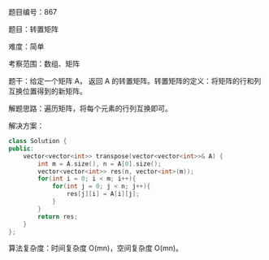 题目编号：867

题目：转置矩阵

难度：简单

考察范围：数组、矩阵

题干：给定一个矩阵 A， 返回 A 的转置矩阵。转置矩阵的定义：将矩阵的行和列互换位置得到的新矩阵。

解题思路：遍历矩阵，将每个元素的行列互换即可。

解决方案：

```cpp
class Solution {
public:
    vector<vector<int>> transpose(vector<vector<int>>& A) {
        int m = A.size(), n = A[0].size();
        vector<vector<int>> res(n, vector<int>(m));
        for(int i = 0; i < m; i++){
            for(int j = 0; j < n; j++){
                res[j][i] = A[i][j];
            }
        }
        return res;
    }
};
```

算法复杂度：时间复杂度 O(mn)，空间复杂度 O(mn)。